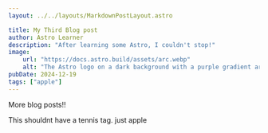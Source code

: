 ```yaml
---
layout: ../../layouts/MarkdownPostLayout.astro

title: My Third Blog post
author: Astro Learner
description: "After learning some Astro, I couldn't stop!"
image:
    url: "https://docs.astro.build/assets/arc.webp"
    alt: "The Astro logo on a dark background with a purple gradient arc."
pubDate: 2024-12-19
tags: ["apple"]
---
```

More blog posts!! 

This shouldnt have a tennis tag. just apple 